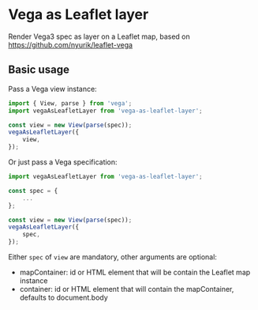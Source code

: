 # Vega as Leaflet layer

Render Vega3 spec as layer on a Leaflet map, based on https://github.com/nyurik/leaflet-vega

## Basic usage

Pass a Vega view instance:

```javascript
import { View, parse } from 'vega';
import vegaAsLeafletLayer from 'vega-as-leaflet-layer';

const view = new View(parse(spec));
vegaAsLeafletLayer({
    view,
});
```

Or just pass a Vega specification:

```javascript
import vegaAsLeafletLayer from 'vega-as-leaflet-layer';

const spec = {
    ...
};

const view = new View(parse(spec));
vegaAsLeafletLayer({
    spec,
});
```

Either `spec` of `view`  are mandatory, other arguments are optional:

- mapContainer: id or HTML element that will be contain the Leaflet map instance
- container: id or HTML element that will contain the mapContainer, defaults to document.body

